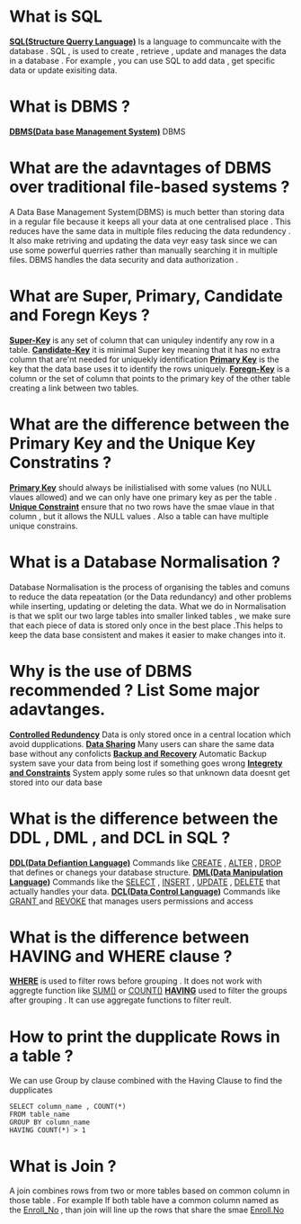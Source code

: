 
# What is SQL
<u><b>SQL(Structure Querry Language)</b></u> Is a language to communcaite with the database . SQL , is used to create , retrieve , update and manages the data in a database . For example , you can use SQL to add data , get specific data or update exisiting data.

# What is DBMS ?
<u><b>DBMS(Data base Management System)</b></u> DBMS
# What are the adavntages of DBMS over traditional file-based systems ?
A Data Base Management System(DBMS) is much better than storing data in a regular file because it keeps all your data at one centralised place . This reduces have the same data in multiple files reducing the data redundency . It also make retriving and updating the data veyr easy task since we can use some powerful querries rather than manually searching it in multiple files. DBMS handles the data security and data authorization . 

# What are Super, Primary, Candidate and Foregn Keys ?
<u><b>Super-Key</b></u> is any set of column that can uniquley indentify any row in a table.
<u><b>Candidate-Key</b></u> it is minimal Super key meaning that it has no extra column that are'nt needed for uniquekly identification
<u><b>Primary Key</b></u> is the key that the data base uses it to identify the rows uniquely.
<u><b>Foregn-Key</b></u> is a column or the set of column that points to the primary key of the other table creating a link between two tables.

# What are the difference between the Primary Key and the Unique Key Constratins ?
<u><b>Primary Key</b></u> should always be inilistialised with some values (no NULL vlaues allowed) and we can only have one primary key as per the table .
<u><b>Unique Constraint</b></u> ensure that no two rows have the smae vlaue in that column , but it allows the NULL values . Also a table can have multiple unique constrains.

# What is a Database Normalisation ?
Database Normalisation is the process of organising the tables and comuns to reduce the data repeatation (or the Data redundancy) and other problems while inserting, updating or deleting the data.
What we do in Normalisation is that we split our two large tables into smaller linked tables , we make sure that each piece of data is stored only once in the best place .This helps to keep the data base consistent and makes it easier to make changes into it.

# Why is the use of DBMS recommended ? List Some major adavtanges.
<u><b>Controlled Redundency</b></u> Data is only stored once in a central location which avoid dupplications.
<u><b>Data Sharing</b></u> Many users can share the same data base without any confolicts
<u><b>Backup and Recovery</b></u> Automatic Backup system save your data from being lost if something goes wrong
<u><b>Integrety and Constraints</b></u> System apply some rules so that unknown data doesnt get stored into our data base

# What is the difference between the DDL , DML , and DCL in SQL ?
<u><b>DDL(Data Defiantion Language)</b></u> Commands like <u>CREATE</u> , <u>ALTER</u> , <u>DROP</u> that defines or chanegs your database structure.
<u><b>DML(Data Manipulation Language)</b></u> Commands like the <u>SELECT</u> , <u>INSERT</u> , <u>UPDATE</u> , <u>DELETE</u> that actually handles your data.
<u><b>DCL(Data Control Language)</b></u> Commands like <u> GRANT </u> and <u>REVOKE</u> that manages users permissions and access

# What is the difference between HAVING and WHERE clause ?
<u><b>WHERE</b></u>  is used to filter rows before grouping . It does not work with aggregte function like <u>SUM()</u> or <u>COUNT()</u> 
<u><b>HAVING</b></u> used to filter the groups after grouping . It can use aggregate functions to filter reult.

# How to print the dupplicate Rows in a table ?
We can use Group by clause combined with the Having Clause to find the dupplicates
```
SELECT column_name , COUNT(*)
FROM table_name
GROUP BY column_name
HAVING COUNT(*) > 1
```

# What is Join ?
A join combines rows from two or more tables based on common column in those table . For example If both table have a common column named as the <u>Enroll_No</u> , than join will line up the rows that share the smae <u>Enroll.No</u> 

# 
